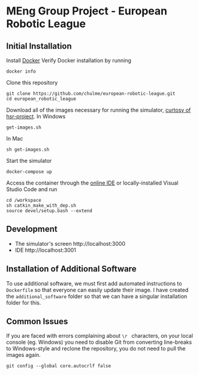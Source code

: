 # MEng Group Project - European Robotic League
## Initial Installation
Install [Docker](https://www.docker.com/)
Verify Docker installation by running
```
docker info
```
Clone this repository
```
git clone https://github.com/chulme/european-robotic-league.git
cd european_robotic_league
```
Download all of the images necessary for running the simulator, [curtosy of hsr-project](https://github.com/hsr-project/tmc_wrs_docker).
In Windows
```
get-images.sh
```
In Mac
```
sh get-images.sh
```
Start the simulator
```
docker-compose up
```
Access the container through the [online IDE](http://localhost:3001) or locally-installed Visual Studio Code and run
```
cd /workspace
sh catkin_make_with_dep.sh
source devel/setup.bash --extend
```
## Development
- The simulator's screen http://localhost:3000
- IDE http://localhost:3001

## Installation of Additional Software
To use additional software, we must first add automated instructions to `Dockerfile` so that everyone can easily update their image. I have created the `additional_software` folder so that we can have a singular installation folder for this.

## Common Issues
If you are faced with errors complaining about `\r ` characters, on your local console (eg. Windows) you need to disable Git from converting line-breaks to Windows-style and reclone the repository, you do not need to pull the images again.
```
git config --global core.autocrlf false
```
